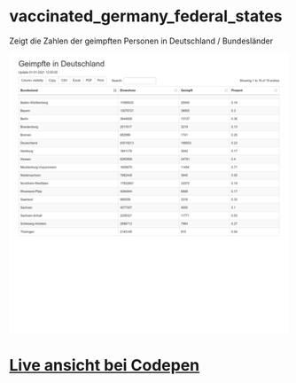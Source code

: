 # vaccinated_germany_federal_states
Zeigt die Zahlen der geimpften Personen in Deutschland / Bundesländer

<img src="https://raw.githubusercontent.com/basti1012/vaccinated_germany_federal_states/main/geimpfte.png">

<h1><a href="https://codepen.io/basti1012/pen/zYKWNPJ?editors=1010">Live ansicht bei Codepen</a></h1>
